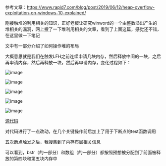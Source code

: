 参考文章：https://www.rapid7.com/blog/post/2019/06/12/heap-overflow-exploitation-on-windows-10-explained/


刚接触堆的利用相关的知识，正好老板让研究winword的一个由整数溢出产生的堆相关的漏洞，网上搜了一下堆利用相关的文章，看到了上面这篇，感觉还不错，在这里做一下笔记


文中有一部分介绍了如何操作堆的布局

大概意思就是我们在触发LFH之前连续申请几块内存，然后释放中间的一块，之后再申请内存，然后再释放一块，然后再申请内存，变化过程如下：

![image](https://user-images.githubusercontent.com/48377190/224503037-478a4a05-a70f-44a7-bfc8-17988dd93eaf.png)

![image](https://user-images.githubusercontent.com/48377190/224503044-185d52f5-4ba0-4cdb-9989-35648fe3a3b7.png)

![image](https://user-images.githubusercontent.com/48377190/224503058-39e9b19f-a354-4bc4-908c-9f5cce5453ac.png)

![image](https://user-images.githubusercontent.com/48377190/224503067-a4722caa-00bb-42a5-9e4d-647da4ed8bec.png)

![image](https://user-images.githubusercontent.com/48377190/224503074-2fc076e0-caf8-49ef-a8c3-008079122123.png)


[源代码](https://github.com/wqreytuk/heap_feng_shui/blob/main/manipulate_heap.cpp)

对代码进行了一点改动，在几个关键操作前后加上了用于下断点的test函数调用

五次断点触发之后，我搜集到了[内存布局相关信息](https://github.com/wqreytuk/heap_feng_shui/tree/main/heap_memory_layout_of_every_step)

可以看到，bstr（的一部分）和数组（的一部分）都按照预想被分配到了前面被释放的第四块和第五块内存中
